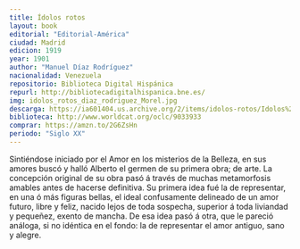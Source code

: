 ```yaml
---
title: Ídolos rotos
layout: book
editorial: "Editorial-América"
ciudad: Madrid
edicion: 1919
year: 1901
author: "Manuel Díaz Rodríguez"
nacionalidad: Venezuela
repositorio: Biblioteca Digital Hispánica
repurl: http://bibliotecadigitalhispanica.bne.es/
img: idolos_rotos_diaz_rodriguez_Morel.jpg
descarga: https://ia601404.us.archive.org/2/items/idolos-rotos/Idolos%20rotos.pdf
biblioteca: http://www.worldcat.org/oclc/9033933
comprar: https://amzn.to/2G6ZsHn
periodo: "Siglo XX"
---
```

 
Sintiéndose iniciado por el Amor en los misterios de la Belleza, en sus amores buscó y halló Alberto el germen de su primera obra; de arte. La concepción original de su obra pasó á través de muchas metamorfosis amables antes de hacerse definitiva. Su primera idea fué la de representar, en una ó más figuras bellas, el ideal confusamente delineado de un amor futuro, libre y feliz, nacido lejos de toda sospecha, superior á toda liviandad y pequeñez, exento de mancha. De esa idea pasó á otra, que le pareció análoga, si no idéntica en el fondo: la de representar el amor antiguo, sano y alegre.
